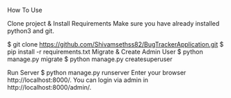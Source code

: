 How To Use

Clone project & Install Requirements
Make sure you have already installed python3 and git.

$ git clone https://github.com/Shivamsethss82/BugTrackerApplication.git
$ pip install -r requirements.txt
Migrate & Create Admin User
$ python manage.py migrate
$ python manage.py createsuperuser

Run Server
$ python manage.py runserver
Enter your browser http://localhost:8000/. You can login via admin in http://localhost:8000/admin/.

